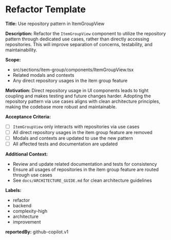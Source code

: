 # Refactor Template

**Title:**
Use repository pattern in ItemGroupView

**Description:**
Refactor the `ItemGroupView` component to utilize the repository pattern through dedicated use cases, rather than directly accessing repositories. This will improve separation of concerns, testability, and maintainability.

**Scope:**
- src/sections/item-group/components/ItemGroupView.tsx
- Related modals and contexts
- Any direct repository usages in the item group feature

**Motivation:**
Direct repository usage in UI components leads to tight coupling and makes testing and future changes harder. Adopting the repository pattern via use cases aligns with clean architecture principles, making the codebase more robust and maintainable.

**Acceptance Criteria:**
- [ ] `ItemGroupView` only interacts with repositories via use cases
- [ ] All direct repository usages in the item group feature are removed
- [ ] Modals and contexts are updated to use the new pattern
- [ ] All affected tests and documentation are updated

**Additional Context:**
- Review and update related documentation and tests for consistency
- Ensure all usages of repositories in the item group feature are routed through use cases
- See `docs/ARCHITECTURE_GUIDE.md` for clean architecture guidelines

**Labels:**
- refactor
- backend
- complexity-high
- architecture
- improvement

**reportedBy:** github-copilot.v1
